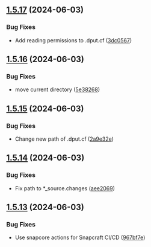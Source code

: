 ## [1.5.17](https://github.com/ghfetch/ghfetch/compare/v1.5.16...v1.5.17) (2024-06-03)


### Bug Fixes

* Add reading permissions to .dput.cf ([3dc0567](https://github.com/ghfetch/ghfetch/commit/3dc0567d83749061090cc9fbd29cc81211b0fece))



## [1.5.16](https://github.com/ghfetch/ghfetch/compare/v1.5.15...v1.5.16) (2024-06-03)


### Bug Fixes

* move current directory ([5e38268](https://github.com/ghfetch/ghfetch/commit/5e382681948950cff2b589c01a3e31776b9a7b03))



## [1.5.15](https://github.com/ghfetch/ghfetch/compare/v1.5.14...v1.5.15) (2024-06-03)


### Bug Fixes

* Change new path of .dput.cf ([2a9e32e](https://github.com/ghfetch/ghfetch/commit/2a9e32e9be8c7273503c53304fced463394fdd41))



## [1.5.14](https://github.com/ghfetch/ghfetch/compare/v1.5.13...v1.5.14) (2024-06-03)


### Bug Fixes

* Fix path to *_source.changes ([aee2069](https://github.com/ghfetch/ghfetch/commit/aee2069f505480c6a37fb7289a6bdd3e949c8e24))



## [1.5.13](https://github.com/ghfetch/ghfetch/compare/v1.5.12...v1.5.13) (2024-06-03)


### Bug Fixes

* Use snapcore actions for Snapcraft CI/CD ([967bf7e](https://github.com/ghfetch/ghfetch/commit/967bf7e1b618ae92b493db0c1c3d862303147408))



